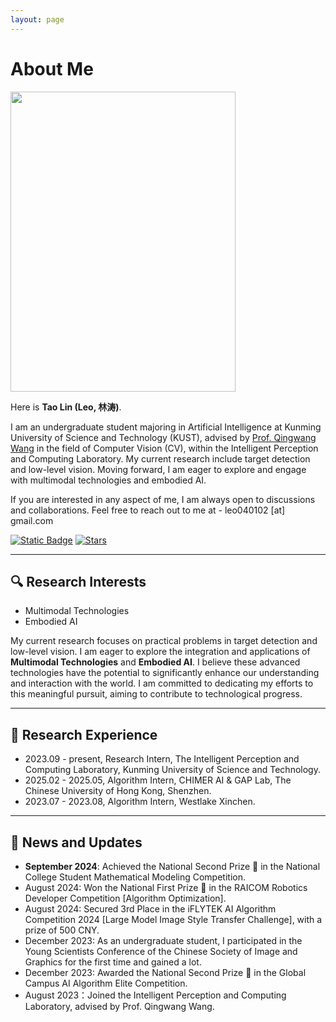 ```yaml
---
layout: page
---
```


# About Me

<img src="https://lintao.online/image.png" class="floatpic" width="360" height="480">

Here is **Tao Lin (Leo, 林涛)**.

I am an undergraduate student majoring in Artificial Intelligence at Kunming University of Science and Technology (KUST), advised by [Prof. Qingwang Wang](https://xzy.kust.edu.cn/info/1127/2815.htm) in the field of Computer Vision (CV), within the Intelligent Perception and Computing Laboratory. My current research include target detection and low-level vision. Moving forward, I am eager to explore and engage with multimodal technologies and embodied AI.

If you are interested in any aspect of me, I am always open to discussions and collaborations. Feel free to reach out to me at - leo040102 [at] gmail.com

[![Static Badge](https://img.shields.io/badge/Just%20contact%20me-WeChat-green?labelColor=gray)](https://123pyLeo.github.io/images/my_wechat.jpg)  [![Stars](https://img.shields.io/github/stars/123pyLeo?style=social)](https://github.com/123pyLeo) 

---

## 🔍 Research Interests

- Multimodal Technologies
- Embodied AI

My current research focuses on practical problems in target detection and low-level vision. I am eager to explore the integration and applications of **Multimodal Technologies** and **Embodied AI**. I believe these advanced technologies have the potential to significantly enhance our understanding and interaction with the world. I am committed to dedicating my efforts to this meaningful pursuit, aiming to contribute to technological progress.

---

## 💼 Research Experience

- 2023.09 - present, Research Intern, The Intelligent Perception and Computing Laboratory, Kunming University of Science and Technology.
- 2025.02 - 2025.05, Algorithm Intern, CHIMER AI & GAP Lab, The Chinese University of Hong Kong, Shenzhen.
- 2023.07 - 2023.08, Algorithm Intern, Westlake Xinchen.

---

## 📰 News and Updates

- **September 2024**: Achieved the National Second Prize 🥈 in the National College Student Mathematical Modeling Competition.
- August 2024: Won the National First Prize 🥇 in the RAICOM Robotics Developer Competition [Algorithm Optimization].
- August 2024: Secured 3rd Place in the iFLYTEK AI Algorithm Competition 2024 [Large Model Image Style Transfer Challenge], with a prize of 500 CNY.
- December 2023: As an undergraduate student, I participated in the Young Scientists Conference of the Chinese Society of Image and Graphics for the first time and gained a lot.
- December 2023: Awarded the National Second Prize 🥈 in the Global Campus AI Algorithm Elite Competition.
- August 2023：Joined the Intelligent Perception and Computing Laboratory, advised by Prof. Qingwang Wang.
<br>

<div id="clustrmaps-widget" style="width:100%;"><script type="text/javascript" id="clustrmaps" src="//clustrmaps.com/map_v2.js?d=yk-jb_ZzvLkNqbtPU-KOeDAJbRXEp1V9pCg4hHlJem8&cl=ffffff&w=a"></script></div>

<!--
<blockquote class="twitter-tweet"><p lang="en" dir="ltr">Thrilled to be an AAAI-UC Scholar at <a href="https://twitter.com/hashtag/AAAI24?src=hash&amp;ref_src=twsrc%5Etfw">#AAAI24</a>, thanks to <a href="https://twitter.com/hashtag/AAAI?src=hash&amp;ref_src=twsrc%5Etfw">#AAAI</a> &amp; <a href="https://twitter.com/hashtag/GoogleExploreCSR?src=hash&amp;ref_src=twsrc%5Etfw">#GoogleExploreCSR</a> for the sponsorship. Grateful for the knowledge gained and new friendships formed.<br><br>Wonderful trip in Vancouver. Looking forward to staying connected with all.<a href="https://twitter.com/hashtag/AAAI24?src=hash&amp;ref_src=twsrc%5Etfw">#AAAI24</a> <a href="https://twitter.com/hashtag/Vancouver?src=hash&amp;ref_src=twsrc%5Etfw">#Vancouver</a> <a href="https://twitter.com/hashtag/GoogleExploreCSR?src=hash&amp;ref_src=twsrc%5Etfw">#GoogleExploreCSR</a> <a href="https://t.co/wUQUp8XlSM">pic.twitter.com/wUQUp8XlSM</a></p>&mdash; Hanlin CAI (seeking a PhD position 2025) (@lancecai2002) <a href="https://twitter.com/lancecai2002/status/1762210025173344260?ref_src=twsrc%5Etfw">February 26, 2024</a></blockquote> <script async src="https://platform.twitter.com/widgets.js" charset="utf-8"></script>

[![Follow](https://img.shields.io/github/followers/123pyLeo?style=social&label=Follow)](https://github.com/123pyLeo?tab=followers)
- 2025.05 - present, Research Intern, CLIA Lab, Beijing Jiaotong University.
-->

